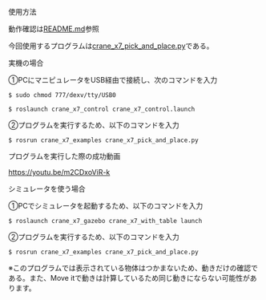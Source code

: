 使用方法

動作確認は[README.md](../crane_x7_examples/README.md)参照

今回使用するプログラムは[crane_x7_pick_and_place.py](../crane_x7_examples/scripts/crane_x7_pick_and_place.py)である。

実機の場合

①PCにマニピュレータをUSB経由で接続し、次のコマンドを入力

	$ sudo chmod 777/dexv/tty/USB0

	$ roslaunch crane_x7_control crane_x7_control.launch

②プログラムを実行するため、以下のコマンドを入力

	$ rosrun crane_x7_examples crane_x7_pick_and_place.py

プログラムを実行した際の成功動画

https://youtu.be/m2CDxoViR-k


シミュレータを使う場合

①PCでシミュレータを起動するため、以下のコマンドを入力

	$ roslaunch crane_x7_gazebo crane_x7_with_table launch

②プログラムを実行するため、以下のコマンドを入力

	$ rosrun crane_x7_examples crane_x7_pick_and_place.py


※このプログラムでは表示されている物体はつかまないため、動きだけの確認である。また、Move itで動きは計算しているため同じ動きにならない可能性があります。

